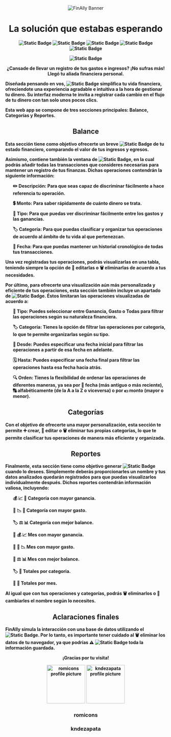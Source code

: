 <div align="center">

<img src="https://i.imgur.com/cyJbO0v.png" alt="FinAlly Banner"> 
  
</div>

<h1 align="center"><b>La solución que estabas esperando</h1>

<div align="center">
  
![Static Badge](https://img.shields.io/badge/HTML5-1a1f1e)
![Static Badge](https://img.shields.io/badge/Tailwind%20Css-c8d6bf)
![Static Badge](https://img.shields.io/badge/JavaScript-6cbdb5)
![Static Badge](https://img.shields.io/badge/Responsive%20Design-e3dfba)
![Static Badge](https://img.shields.io/badge/Accesibility-%231a1f1e)


![Static Badge](https://img.shields.io/badge/STATUS-FINISHED-green)

</div>

<p align="center">¿Cansade de llevar un registro de tus gastos e ingresos? ¡No sufras más! Llegó tu aliada financiera personal.</p>
<p> Diseñada pensando en vos, <img alt="Static Badge" src="https://img.shields.io/badge/FinAlly-%2393ccc6"> simplifica tu vida financiera, ofreciendote una experiencia agradable e intuitiva a la hora de gestionar tu dinero. Su interfaz moderna te invita a registrar cada cambio en el flujo de tu dinero con tan solo unos pocos clics.</p>

<p>Esta web app se compone de tres secciones principales: Balance, Categorías y Reportes.</p>

<h2 align="center">Balance</h2>

<p>Esta sección tiene como objetivo ofrecerte un breve <img alt="Static Badge" src="https://img.shields.io/badge/resumen-f6f7f6"> de tu estado financiero, comparando el valor de tus ingresos y egresos.</p>
<p>Asimismo, contiene también la ventana de <img alt="Static Badge" src="https://img.shields.io/badge/operaciones-e3dfba">, en la cual podrás añadir todas las transacciones que consideres necesarias para mantener un registro de tus finanzas. Dichas operaciones contendrán la siguiente información:</p>
<ul>
  
✏️ Descripción: Para que seas capaz de discriminar fácilmente a hace referencia tu operación.
  
💲 Monto: Para saber rápidamente de cuánto dinero se trata.

💼 Tipo: Para que puedas ver discriminar fácilmente entre los gastos y las ganancias.

🏷️ Categoría: Para que puedas clasificar y organizar tus operaciones de acuerdo al ámbito de tu vida al que pertenezcan.

📅 Fecha: Para que puedas mantener un historial cronológico de todas tus transacciones.

</ul>

<p>Una vez registradas tus operaciones, podrás visualizarlas en una tabla, teniendo siempre la opción de 📝 editarlas o 🗑️ eliminarlas de acuerdo a tus necesidades.</p>



<p>Por último, para ofrecerte una visualización aún más personalizada y eficiente de tus operaciones, esta sección también incluye un apartado de <img alt="Static Badge" src="https://img.shields.io/badge/filtros-f6f7f6">. Éstos limitaran las operaciones visualizadas de acuerdo a:</p>

<ul>

💼 Tipo: Puedes seleccionar entre Ganancia, Gasto o Todas para filtrar las operaciones según su naturaleza financiera.

🏷️ Categoría: Tienes la opción de filtrar las operaciones por categoría, lo que te permite organizarlas según su tipo.

📆 Desde: Puedes especificar una fecha inicial para filtrar las operaciones a partir de esa fecha en adelante.

🗓️ Hasta: Puedes especificar una fecha final para filtrar las operaciones hasta esa fecha hacia atrás.

🔍 Orden: Tienes la flexibilidad de ordenar las operaciones de diferentes maneras, ya sea por 📅 fecha (más antiguo o más reciente), 🔠 alfabéticamente (de la A a la Z o viceversa) o por 💵 monto (mayor o menor). 

</ul>

<h2 align="center">Categorías</h2>

<p>Con el objetivo de ofrecerte una mayor personalización, esta sección te permite ➕ crear, 📝 editar o 🗑️ eliminar tus propias categorías, lo que te permite clasificar tus operaciones de manera más eficiente y organizada.</p>

<h2 align="center">Reportes</h2>

<p>Finalmente, esta sección tiene como objetivo generar <img alt="Static Badge" src="https://img.shields.io/badge/reportes-f6f7f6"> cuando lo desees. Simplemente deberás proporcionarles un nombre y tus datos analizados quedarán registrados para que puedas visualizarlos individualmente después. Dichos reportes contendrán información valiosa, incluyendo:</p>

<ul>

💰 📈 🔺 Categoría con mayor ganancia.

💸 📉 🔻 Categoría con mayor gasto.

🏷️ ⚖️ 📊 Categoría con mejor balance.

📅 💰 📈 Mes con mayor ganancia.

📅 💸 📉 Mes con mayor gasto.

📅 ⚖️ 📊 Mes con mejor balance.

🏷️ 🧮 Totales por categoria.

📅 🧮 Totales por mes.
  
</ul>

<p>Al igual que con tus operaciones y categorías, podrás 🗑️ eliminarlos o 📝 cambiarles el nombre según lo necesites.</p>

<h2 align=center>Aclaraciones finales</h2>

<p>FinAlly simula la interacción con una base de datos utilizando el <img alt="Static Badge" src="https://img.shields.io/badge/Local%20Storage-%236cbdb5">. Por lo tanto, es importante tener cuidado al 🗑️ eliminar los datos de tu navegador, ya que podrías ⚠️ <img alt="Static Badge" src="https://img.shields.io/badge/perder-%23DC2626"> toda la información guardada.
</p>

<p align="center"> ¡Gracias por tu visita! </p>

<div align="center">

<img src="https://i.imgur.com/9kfXeAJ.png" width=120px alt="romicons profile picture">
<img src="https://avatars.githubusercontent.com/u/141881584?v=4" width=120px alt="kndezapata profile picture">

</div>

<h3 align="center">romicons</h3>
<h3 align="center">kndezapata</h3>

